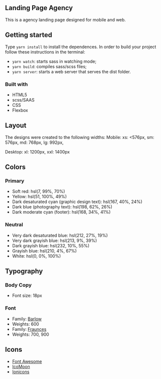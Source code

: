 ## Landing Page Agency

This is a agency landing page designed for mobile and web.

## Getting started

Type `yarn install` to install the dependences.
In order to build your project follow these instructions in the terminal:

- `yarn watch`: starts sass in watching mode;
- `yarn build`: compiles sass/scss files;
- `yarn server`: starts a web server that serves the dist folder.

### Built with

- HTML5
- scss/SAAS
- CSS
- Flexbox

## Layout

The designs were created to the following widths:
Mobile:
xs: <576px,
sm: 576px,
md: 768px,
lg: 992px,

Desktop:
xl: 1200px,
xxl: 1400px

## Colors

### Primary

- Soft red: hsl(7, 99%, 70%)
- Yellow: hsl(51, 100%, 49%)
- Dark desaturated cyan (graphic design text): hsl(167, 40%, 24%)
- Dark blue (photography text): hsl(198, 62%, 26%)
- Dark moderate cyan (footer): hsl(168, 34%, 41%)

### Neutral

- Very dark desaturated blue: hsl(212, 27%, 19%)
- Very dark grayish blue: hsl(213, 9%, 39%)
- Dark grayish blue: hsl(232, 10%, 55%)
- Grayish blue: hsl(210, 4%, 67%)
- White: hsl(0, 0%, 100%)

## Typography

### Body Copy

- Font size: 18px

### Font

- Family: [Barlow](https://fonts.google.com/specimen/Barlow)
- Weights: 600
- Family: [Fraunces](https://fonts.google.com/specimen/Fraunces)
- Weights: 700, 900

## Icons

- [Font Awesome](https://fontawesome.com)
- [IcoMoon](https://icomoon.io)
- [Ionicons](https://ionicons.com)
